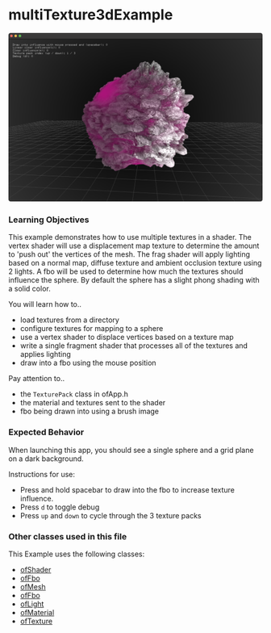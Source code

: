# multiTexture3dExample

![Screenshot of multiTexture3dExample](multiTexture3dExample.png)

### Learning Objectives

This example demonstrates how to use multiple textures in a shader. The vertex shader will use a displacement map texture to determine the amount to 'push out' the vertices of the mesh. The frag shader will apply lighting based on a normal map, diffuse texture and ambient occlusion texture using 2 lights. A fbo will be used to determine how much the textures should influence the sphere. By default the sphere has a slight phong shading with a solid color.

You will learn how to..
* load textures from a directory
* configure textures for mapping to a sphere
* use a vertex shader to displace vertices based on a texture map
* write a single fragment shader that processes all of the textures and applies lighting
* draw into a fbo using the mouse position

Pay attention to..
* the `TexturePack` class in ofApp.h
* the material and textures sent to the shader
* fbo being drawn into using a brush image

### Expected Behavior

When launching this app, you should see a single sphere and a grid plane on a dark background.

Instructions for use:

* Press and hold spacebar to draw into the fbo to increase texture influence.
* Press `d` to toggle debug
* Press `up` and `down` to cycle through the 3 texture packs

### Other classes used in this file

This Example uses the following classes:

* [ofShader](http://openframeworks.cc/documentation/gl/ofShader/)
* [ofFbo](http://openframeworks.cc/documentation/gl/ofFbo/)
* [ofMesh](https://openframeworks.cc/documentation/3d/ofMesh/)
* [ofFbo](https://openframeworks.cc///documentation/gl/ofFbo/)
* [ofLight](https://openframeworks.cc///documentation/gl/ofLight/)
* [ofMaterial](https://openframeworks.cc///documentation/gl/ofMaterial/)
* [ofTexture](https://openframeworks.cc///documentation/gl/ofTexture/)
